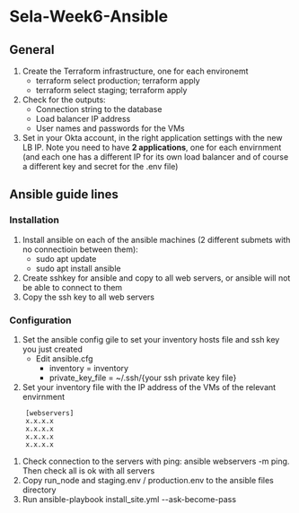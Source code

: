 # Sela-Week6-Ansible
## General

1. Create the Terraform infrastructure, one for each environemt
    - terraform select production; terraform apply
    - terraform select staging; terraform apply
1. Check for the outputs: 
    - Connection string to the database 
    - Load balancer IP address
    - User names and passwords for the VMs
1. Set in your Okta account, in the right application settings with the new LB IP. Note you need to have **2 applications**, one for each envirnment (and each one has a different IP for its own load balancer and of course a different key and secret for the .env file)

## Ansible guide lines

### Installation
1. Install ansible on each of the ansible machines (2 different submets with no connectioin between them):
    - sudo apt update
    - sudo apt install ansible
1. Create sshkey for ansible and copy to all web servers, or ansible will not be able to connect to them
1. Copy the ssh key to all web servers
### Configuration
1. Set the ansible config gile to set your inventory hosts file and ssh key you just created
    - Edit ansible.cfg
        - inventory = inventory
        - private_key_file = ~/.ssh/{your ssh private key file}
1. Set your inventory file with the IP address of the VMs of the relevant envirnment
```
    [webservers]
    x.x.x.x
    x.x.x.x
    x.x.x.x
    x.x.x.x
```

1. Check connection to the servers with ping: ansible webservers -m ping. Then check all is ok with all servers
1. Copy run_node and staging.env / production.env to the ansible files directory
1. Run ansible-playbook install_site.yml --ask-become-pass


